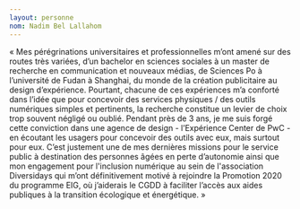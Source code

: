 ```yaml
--- 
layout: personne 
nom: Nadim Bel Lallahom 
--- 
```


« Mes pérégrinations universitaires et professionnelles m’ont amené sur des routes très variées, d’un bachelor en sciences sociales à un master de recherche en communication et nouveaux médias, de Sciences Po à l’université de Fudan à Shanghai, du monde de la création publicitaire au design d’expérience. Pourtant, chacune de ces expériences m’a conforté dans l’idée que pour concevoir des services physiques / des outils numériques simples et pertinents, la recherche constitue un levier de choix trop souvent négligé ou oublié. Pendant près de 3 ans, je me suis forgé cette conviction dans une agence de design - l’Expérience Center de PwC - en écoutant les usagers pour concevoir des outils avec eux, mais surtout pour eux. C’est justement une de mes dernières missions pour le service public à destination des personnes âgées en perte d’autonomie ainsi que mon engagement pour l'inclusion numérique au sein de l'association Diversidays qui m’ont définitivement motivé à rejoindre la Promotion 2020 du programme EIG, où j’aiderais le CGDD à faciliter l’accès aux aides publiques à la transition écologique et énergétique. » 
